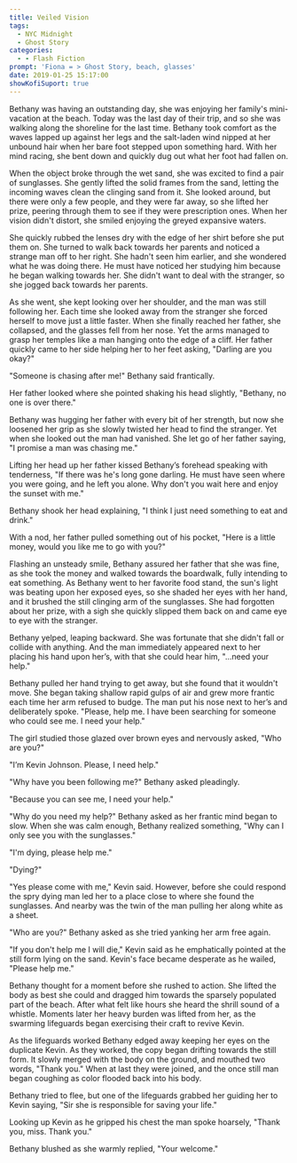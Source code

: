 ```yaml
---
title: Veiled Vision
tags:
  - NYC Midnight
  - Ghost Story
categories:
  - - Flash Fiction
prompt: 'Fiona = > Ghost Story, beach, glasses'
date: 2019-01-25 15:17:00
showKofiSuport: true
---
```


Bethany was having an outstanding day, she was enjoying her family's mini-vacation at the beach.  Today was the last day of their trip, and so she was walking along the shoreline for the last time.  Bethany took comfort as the waves lapped up against her legs and the salt-laden wind nipped at her unbound hair when her bare foot stepped upon something hard.  With her mind racing, she bent down and quickly dug out what her foot had fallen on.

When the object broke through the wet sand, she was excited to find a pair of sunglasses.  She gently lifted the solid frames from the sand, letting the incoming waves clean the clinging sand from it.  She looked around, but there were only a few people, and they were far away, so she lifted her prize, peering through them to see if they were prescription ones.  When her vision didn't distort, she smiled enjoying the greyed expansive waters.

She quickly rubbed the lenses dry with the edge of her shirt before she put them on.<!-- more -->  She turned to walk back towards her parents and noticed a strange man off to her right.  She hadn't seen him earlier, and she wondered what he was doing there.  He must have noticed her studying him because he began walking towards her.  She didn't want to deal with the stranger, so she jogged back towards her parents.

As she went, she kept looking over her shoulder, and the man was still following her.  Each time she looked away from the stranger she forced herself to move just a little faster.  When she finally reached her father, she collapsed, and the glasses fell from her nose.  Yet the arms managed to grasp her temples like a man hanging onto the edge of a cliff.  Her father quickly came to her side helping her to her feet asking, "Darling are you okay?"

"Someone is chasing after me!"  Bethany said frantically.

Her father looked where she pointed shaking his head slightly, "Bethany, no one is over there."

Bethany was hugging her father with every bit of her strength, but now she loosened her grip as she slowly twisted her head to find the stranger.  Yet when she looked out the man had vanished.  She let go of her father saying, "I promise a man was chasing me."

Lifting her head up her father kissed Bethany’s forehead speaking with tenderness, "If there was he's long gone darling.  He must have seen where you were going, and he left you alone.  Why don't you wait here and enjoy the sunset with me."

Bethany shook her head explaining, "I think I just need something to eat and drink."

With a nod, her father pulled something out of his pocket, "Here is a little money, would you like me to go with you?"

Flashing an unsteady smile, Bethany assured her father that she was fine, as she took the money and walked towards the boardwalk, fully intending to eat something.  As Bethany went to her favorite food stand, the sun's light was beating upon her exposed eyes, so she shaded her eyes with her hand, and it brushed the still clinging arm of the sunglasses.  She had forgotten about her prize, with a sigh she quickly slipped them back on and came eye to eye with the stranger.

Bethany yelped, leaping backward.  She was fortunate that she didn't fall or collide with anything.  And the man immediately appeared next to her placing his hand upon her’s, with that she could hear him, "...need your help."

Bethany pulled her hand trying to get away, but she found that it wouldn't move.  She began taking shallow rapid gulps of air and grew more frantic each time her arm refused to budge.  The man put his nose next to her’s and deliberately spoke.  "Please, help me.  I have been searching for someone who could see me.  I need your help."

The girl studied those glazed over brown eyes and nervously asked, "Who are you?"

"I’m Kevin Johnson.  Please, I need help."

"Why have you been following me?"  Bethany asked pleadingly.

"Because you can see me, I need your help."

"Why do you need my help?"  Bethany asked as her frantic mind began to slow.  When she was calm enough, Bethany realized something, "Why can I only see you with the sunglasses."

"I'm dying, please help me."

"Dying?"

"Yes please come with me," Kevin said.  However, before she could respond the spry dying man led her to a place close to where she found the sunglasses.  And nearby was the twin of the man pulling her along white as a sheet.

"Who are you?"  Bethany asked as she tried yanking her arm free again.

"If you don't help me I will die,"  Kevin said as he emphatically pointed at the still form lying on the sand.  Kevin's face became desperate as he wailed, "Please help me."

Bethany thought for a moment before she rushed to action.  She lifted the body as best she could and dragged him towards the sparsely populated part of the beach.  After what felt like hours she heard the shrill sound of a whistle.  Moments later her heavy burden was lifted from her, as the swarming lifeguards began exercising their craft to revive Kevin. 

As the lifeguards worked Bethany edged away keeping her eyes on the duplicate Kevin.  As they worked, the copy began drifting towards the still form.  It slowly merged with the body on the ground, and mouthed two words, "Thank you."  When at last they were joined, and the once still man began coughing as color flooded back into his body.

Bethany tried to flee, but one of the lifeguards grabbed her guiding her to Kevin saying, "Sir she is responsible for saving your life."

Looking up Kevin as he gripped his chest the man spoke hoarsely, "Thank you, miss.  Thank you."

Bethany blushed as she warmly replied, "Your welcome."